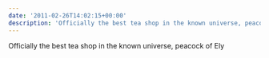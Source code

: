 ```yaml
---
date: '2011-02-26T14:02:15+00:00'
description: 'Officially the best tea shop in the known universe, peacock of Ely '
---
```

Officially the best tea shop in the known universe, peacock of Ely 
